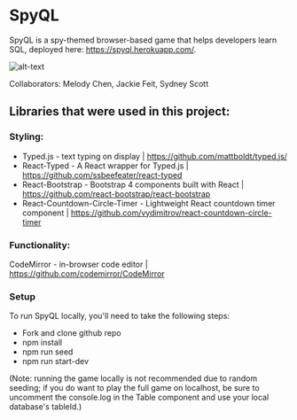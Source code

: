 # SpyQL

SpyQL is a spy-themed browser-based game that helps developers learn SQL, deployed here: https://spyql.herokuapp.com/.

![alt-text](https://giphy.com/embed/H0XE7IdvG7BJdY8aTD)

Collaborators: Melody Chen, Jackie Feit, Sydney Scott

## Libraries that were used in this project:

### Styling:

* Typed.js - text typing on display | https://github.com/mattboldt/typed.js/
* React-Typed - A React wrapper for Typed.js | https://github.com/ssbeefeater/react-typed
* React-Bootstrap - Bootstrap 4 components built with React | https://github.com/react-bootstrap/react-bootstrap
* React-Countdown-Circle-Timer - Lightweight React countdown timer component | https://github.com/vydimitrov/react-countdown-circle-timer

### Functionality:

CodeMirror - in-browser code editor | https://github.com/codemirror/CodeMirror

### Setup

To run SpyQL locally, you'll need to take the following steps:

* Fork and clone github repo
* npm install
* npm run seed
* npm run start-dev

(Note: running the game locally is not recommended due to random seeding; if you do want to play the full game on localhost, be sure to uncomment the console.log in the Table component and use your local database's tableId.)
